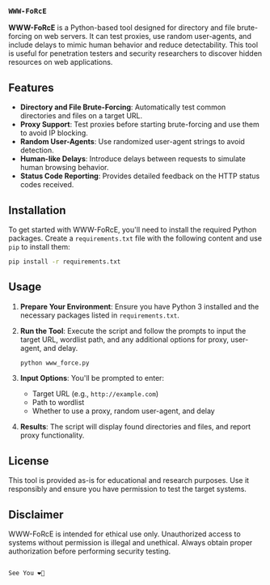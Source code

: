 ### `WWW-FoRcE`



**WWW-FoRcE** is a Python-based tool designed for directory and file brute-forcing on web servers. It can test proxies, use random user-agents, and include delays to mimic human behavior and reduce detectability. This tool is useful for penetration testers and security researchers to discover hidden resources on web applications.

## Features

- **Directory and File Brute-Forcing**: Automatically test common directories and files on a target URL.
- **Proxy Support**: Test proxies before starting brute-forcing and use them to avoid IP blocking.
- **Random User-Agents**: Use randomized user-agent strings to avoid detection.
- **Human-like Delays**: Introduce delays between requests to simulate human browsing behavior.
- **Status Code Reporting**: Provides detailed feedback on the HTTP status codes received.

## Installation

To get started with WWW-FoRcE, you'll need to install the required Python packages. Create a `requirements.txt` file with the following content and use `pip` to install them:

```bash
pip install -r requirements.txt
```

## Usage

1. **Prepare Your Environment**: Ensure you have Python 3 installed and the necessary packages listed in `requirements.txt`.

2. **Run the Tool**: Execute the script and follow the prompts to input the target URL, wordlist path, and any additional options for proxy, user-agent, and delay.

   ```bash
   python www_force.py
   ```

3. **Input Options**: You'll be prompted to enter:
   - Target URL (e.g., `http://example.com`)
   - Path to wordlist
   - Whether to use a proxy, random user-agent, and delay

4. **Results**: The script will display found directories and files, and report proxy functionality.

## License

This tool is provided as-is for educational and research purposes. Use it responsibly and ensure you have permission to test the target systems.

## Disclaimer

WWW-FoRcE is intended for ethical use only. Unauthorized access to systems without permission is illegal and unethical. Always obtain proper authorization before performing security testing.

```

See You ❤️‍🔥
